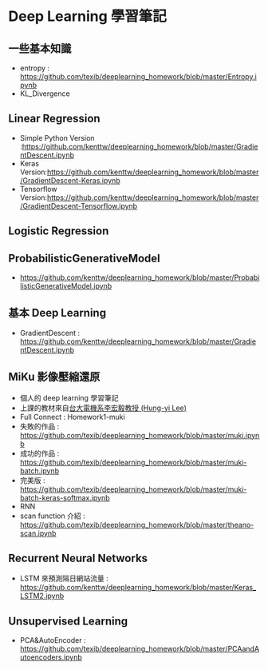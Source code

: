 # Deep Learning 學習筆記

## 一些基本知識
* entropy : https://github.com/texib/deeplearning_homework/blob/master/Entropy.ipynb
* KL_Divergence

## Linear Regression
* Simple Python Version :https://github.com/kenttw/deeplearning_homework/blob/master/GradientDescent.ipynb
* Keras Version:https://github.com/kenttw/deeplearning_homework/blob/master/GradientDescent-Keras.ipynb
* Tensorflow Version:https://github.com/kenttw/deeplearning_homework/blob/master/GradientDescent-Tensorflow.ipynb

## Logistic Regression

## ProbabilisticGenerativeModel
* https://github.com/kenttw/deeplearning_homework/blob/master/ProbabilisticGenerativeModel.ipynb

## 基本 Deep Learning
* GradientDescent : https://github.com/kenttw/deeplearning_homework/blob/master/GradientDescent.ipynb

## MiKu 影像壓縮還原
* 個人的 deep learning 學習筆記
* 上課的教材來自<a href='http://speech.ee.ntu.edu.tw/~tlkagk/courses_MLSD15_2.html'>台大電機系李宏毅教授 (Hung-yi Lee)</a>
* Full Connect : Homework1-muki
 * 失敗的作品 : https://github.com/texib/deeplearning_homework/blob/master/muki.ipynb 
 * 成功的作品 : https://github.com/texib/deeplearning_homework/blob/master/muki-batch.ipynb
 * 完美版 : https://github.com/texib/deeplearning_homework/blob/master/muki-batch-keras-softmax.ipynb
* RNN
 * scan function 介紹 : https://github.com/texib/deeplearning_homework/blob/master/theano-scan.ipynb

## Recurrent Neural Networks
* LSTM 來預測隔日網站流量 : https://github.com/kenttw/deeplearning_homework/blob/master/Keras_LSTM2.ipynb

## Unsupervised Learning
* PCA&AutoEncoder : https://github.com/texib/deeplearning_homework/blob/master/PCAandAutoencoders.ipynb
